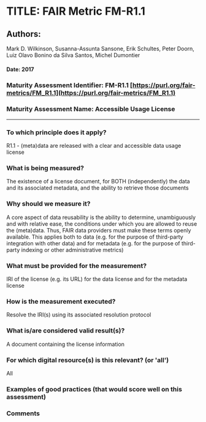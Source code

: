 # TITLE:  FAIR Metric FM-R1.1

## Authors: 
Mark D. Wilkinson, Susanna-Assunta Sansone, Erik Schultes, Peter Doorn,
Luiz Olavo Bonino da Silva Santos, Michel Dumontier

#### Date: 2017


### Maturity Assessment Identifier: FM-R1.1 [https://purl.org/fair-metrics/FM_R1.1](https://purl.org/fair-metrics/FM_R1.1)

### Maturity Assessment Name: Accessible Usage License
----

### To which principle does it apply?  
R1.1 - (meta)data are released with a clear and accessible data usage license




### What is being measured?

The existence of a license document, for BOTH (independently) the data and its associated metadata, and the ability to retrieve those documents



### Why should we measure it?

A core aspect of data reusability is the ability to determine, unambiguously and with relative ease, the conditions under which you are allowed to reuse the (meta)data.  Thus, FAIR data providers must make these terms openly available.  This applies both to data (e.g. for the purpose of third-party integration with other data) and for metadata (e.g. for the purpose of third-party indexing or other administrative metrics)


### What must be provided for the measurement?

IRI of the license (e.g. its URL) for the data license and for the metadata license


### How is the measurement executed?

Resolve the IRI(s) using its associated resolution protocol



### What is/are considered valid result(s)?

A document containing the license information


### For which digital resource(s) is this relevant? (or 'all')
All

### Examples of good practices (that would score well on this assessment)


### Comments
